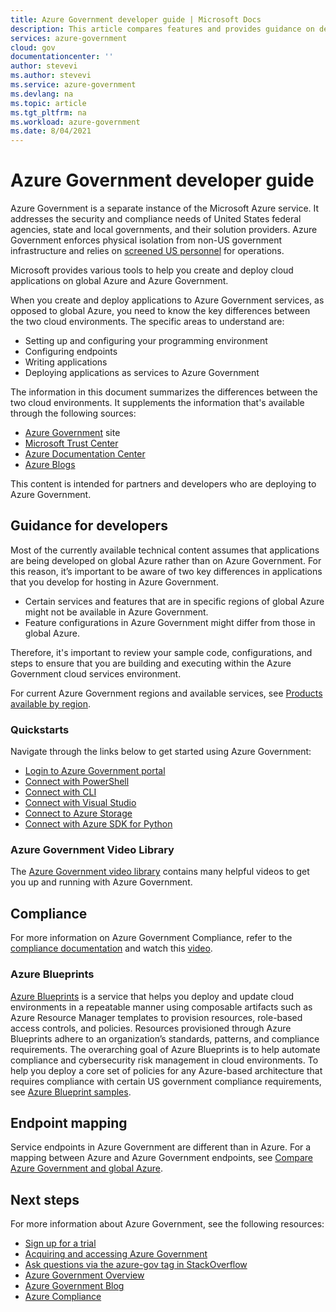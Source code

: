 ```yaml
---
title: Azure Government developer guide | Microsoft Docs
description: This article compares features and provides guidance on developing applications for Azure Government.
services: azure-government
cloud: gov
documentationcenter: ''
author: stevevi
ms.author: stevevi
ms.service: azure-government
ms.devlang: na
ms.topic: article
ms.tgt_pltfrm: na
ms.workload: azure-government
ms.date: 8/04/2021
---
```


# Azure Government developer guide

Azure Government is a separate instance of the Microsoft Azure service. It addresses the security and compliance needs of United States federal agencies, state and local governments, and their solution providers. Azure Government enforces physical isolation from non-US government infrastructure and relies on [screened US personnel](./documentation-government-plan-security.md#screening) for operations.

Microsoft provides various tools to help you create and deploy cloud applications on global Azure and Azure Government.

When you create and deploy applications to Azure Government services, as opposed to global Azure, you need to know the key differences between the two cloud environments. The specific areas to understand are: 

- Setting up and configuring your programming environment
- Configuring endpoints
- Writing applications
- Deploying applications as services to Azure Government

The information in this document summarizes the differences between the two cloud environments. It supplements the information that's available through the following sources:

- [Azure Government](https://azure.microsoft.com/global-infrastructure/government/) site 
- [Microsoft Trust Center](https://www.microsoft.com/trust-center/product-overview)
- [Azure Documentation Center](../index.yml)
- [Azure Blogs](https://azure.microsoft.com/blog/)

This content is intended for partners and developers who are deploying to Azure Government.

## Guidance for developers

Most of the currently available technical content assumes that applications are being developed on global Azure rather than on Azure Government. For this reason, it’s important to be aware of two key differences in applications that you develop for hosting in Azure Government.

- Certain services and features that are in specific regions of global Azure might not be available in Azure Government.
- Feature configurations in Azure Government might differ from those in global Azure.

Therefore, it's important to review your sample code, configurations, and steps to ensure that you are building and executing within the Azure Government cloud services environment.

For current Azure Government regions and available services, see [Products available by region](https://azure.microsoft.com/global-infrastructure/services/?products=all&regions=non-regional,usgov-non-regional,us-dod-central,us-dod-east,usgov-arizona,usgov-texas,usgov-virginia).

### Quickstarts

Navigate through the links below to get started using Azure Government:

- [Login to Azure Government portal](./documentation-government-get-started-connect-with-portal.md)
- [Connect with PowerShell](./documentation-government-get-started-connect-with-ps.md)
- [Connect with CLI](./documentation-government-get-started-connect-with-cli.md)
- [Connect with Visual Studio](./documentation-government-connect-vs.md)
- [Connect to Azure Storage](./documentation-government-get-started-connect-to-storage.md)
- [Connect with Azure SDK for Python](/azure/developer/python/azure-sdk-sovereign-domain)

### Azure Government Video Library 

The [Azure Government video library](https://aka.ms/AzureGovVideos) contains many helpful videos to get you up and running with Azure Government. 

## Compliance

For more information on Azure Government Compliance, refer to the [compliance documentation](./documentation-government-plan-compliance.md) and watch this [video](https://channel9.msdn.com/blogs/Azure-Government/Compliance-on-Azure-Government). 

### Azure Blueprints

[Azure Blueprints](../governance/blueprints/overview.md) is a service that helps you deploy and update cloud environments in a repeatable manner using composable artifacts such as Azure Resource Manager templates to provision resources, role-based access controls, and policies. Resources provisioned through Azure Blueprints adhere to an organization’s standards, patterns, and compliance requirements. The overarching goal of Azure Blueprints is to help automate compliance and cybersecurity risk management in cloud environments. To help you deploy a core set of policies for any Azure-based architecture that requires compliance with certain US government compliance requirements, see [Azure Blueprint samples](/azure/governance/blueprints/samples/).

## Endpoint mapping

Service endpoints in Azure Government are different than in Azure. For a mapping between Azure and Azure Government endpoints, see [Compare Azure Government and global Azure](./compare-azure-government-global-azure.md#guidance-for-developers).

## Next steps

For more information about Azure Government, see the following resources:

- [Sign up for a trial](https://azure.microsoft.com/global-infrastructure/government/request/?ReqType=Trial)
- [Acquiring and accessing Azure Government](https://azure.microsoft.com/offers/azure-government/)
- [Ask questions via the azure-gov tag in StackOverflow](https://stackoverflow.com/tags/azure-gov)
- [Azure Government Overview](./documentation-government-welcome.md)
- [Azure Government Blog](https://blogs.msdn.microsoft.com/azuregov/)
- [Azure Compliance](../compliance/index.yml)
